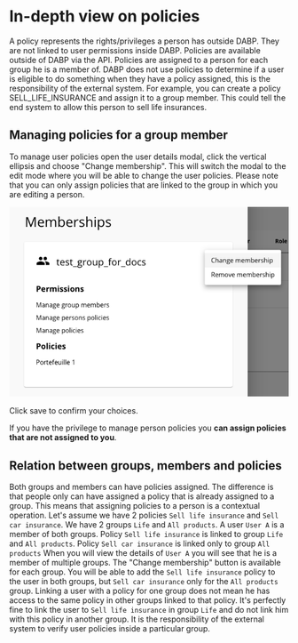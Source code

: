 # In-depth view on policies
A policy represents the rights/privileges a person has outside DABP. They are not linked to user permissions inside DABP.
Policies are available outside of DABP via the API.
Policies are assigned to a person for each group he is a member of.
DABP does not use policies to determine if a user is eligible to do something when they have a policy assigned, this is the responsibility of the external system.
For example, you can create a policy SELL_LIFE_INSURANCE and assign it to a group member. 
This could tell the end system to allow this person to sell life insurances.

## Managing policies for a group member
To manage user policies open the user details modal, click the vertical ellipsis and choose "Change membership".
This will switch the modal to the edit mode where you will be able to change the user policies.
Please note that you can only assign policies that are linked to the group in which you are editing a person.

![edit person dialog](../img/edit-person.png)

Click save to confirm your choices.

If you have the privilege to manage person policies you **can assign policies that are not assigned to you**.

## Relation between groups, members and policies
Both groups and members can have policies assigned. The difference is that people only can have assigned a policy that is already assigned to a group.
This means that assigning policies to a person is a contextual operation.
Let's assume we have 2 policies `Sell life insurance` and `Sell car insurance`. We have 2 groups `Life` and `All products`.
A user `User A` is a member of both groups. Policy `Sell life insurance` is linked to group `Life` and `All products`.
Policy `Sell car insurance` is linked only to group `All products`
When you will view the details of `User A` you will see that he is a member of multiple groups.
The "Change membership" button is available for each group. You will be able to add the `Sell life insurance` policy to the user in both groups, but `Sell car insurance` only for the `All products` group.
Linking a user with a policy for one group does not mean he has access to the same policy in other groups linked to that policy.
It's perfectly fine to link the user to `Sell life insurance` in group `Life` and do not link him with this policy in another group.
It is the responsibility of the external system to verify user policies inside a particular group.
